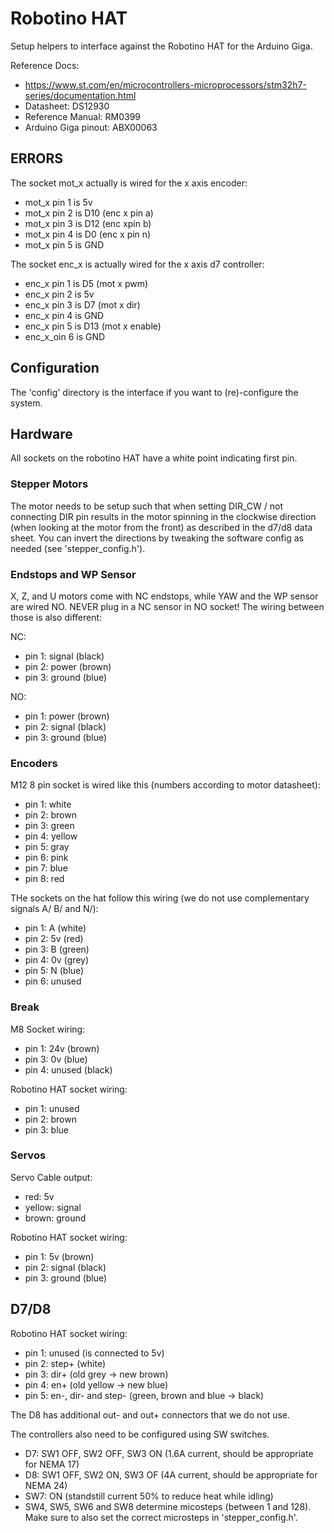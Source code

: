 # Robotino HAT
Setup helpers to interface against the Robotino HAT for the Arduino Giga.

Reference Docs:
- https://www.st.com/en/microcontrollers-microprocessors/stm32h7-series/documentation.html
- Datasheet: DS12930
- Reference Manual: RM0399
- Arduino Giga pinout: ABX00063

## ERRORS
The socket mot_x actually is wired for the x axis encoder:
 - mot_x pin 1 is 5v
 - mot_x pin 2 is D10 (enc x pin a)
 - mot_x pin 3 is D12 (enc xpin b)
 - mot_x pin 4 is D0 (enc x pin n)
 - mot_x pin 5 is GND

The socket enc_x is actually wired for the x axis d7 controller:
 - enc_x pin 1 is D5 (mot x pwm)
 - enc_x pin 2 is 5v
 - enc_x pin 3 is D7 (mot x dir)
 - enc_x pin 4 is GND
 - enc_x pin 5 is D13 (mot x enable)
 - enc_x_oin 6 is GND



## Configuration
The 'config' directory is the interface if you want to (re)-configure the system.

## Hardware
All sockets on the robotino HAT have a white point indicating first pin.
### Stepper Motors
The motor needs to be setup such that when setting DIR_CW / not connecting DIR pin
results in the motor spinning in the clockwise direction
(when looking at the motor from the front) as described in the d7/d8 data sheet.
You can invert the directions by tweaking the software config as needed (see 'stepper_config.h').

### Endstops and WP Sensor
X, Z, and U motors come with NC endstops, while YAW and the WP sensor are wired NO.
NEVER plug in a NC sensor in NO socket!
The wiring between those is also different:

NC:
 - pin 1: signal (black)
 - pin 2: power (brown)
 - pin 3: ground (blue)

NO:
 - pin 1: power (brown)
 - pin 2: signal (black)
 - pin 3: ground (blue)

### Encoders
M12 8 pin socket is wired like this (numbers according to motor datasheet):
- pin 1: white
- pin 2: brown
- pin 3: green
- pin 4: yellow
- pin 5: gray
- pin 6: pink
- pin 7: blue
- pin 8: red

THe sockets on the hat follow this wiring (we do not use complementary signals A/ B/ and N/):
 - pin 1: A (white)
 - pin 2: 5v (red)
 - pin 3: B (green)
 - pin 4: 0v (grey)
 - pin 5: N (blue)
 - pin 6: unused

### Break
M8 Socket wiring:
- pin 1: 24v (brown)
- pin 3: 0v (blue)
- pin 4: unused (black)

Robotino HAT socket wiring:
- pin 1: unused
- pin 2: brown
- pin 3: blue

### Servos
Servo Cable output:
 - red: 5v
 - yellow: signal
 - brown: ground

Robotino HAT socket wiring:
 - pin 1: 5v (brown)
 - pin 2: signal (black)
 - pin 3: ground (blue)

## D7/D8
Robotino HAT socket wiring:
- pin 1: unused (is connected to 5v)
- pin 2: step+ (white)
- pin 3: dir+ (old grey -> new brown)
- pin 4: en+ (old yellow -> new blue)
- pin 5: en-, dir- and step- (green, brown and blue -> black)

The D8 has additional out- and out+ connectors that we do not use.

The controllers also need to be configured using SW switches.

  - D7: SW1 OFF, SW2 OFF, SW3 ON (1.6A current, should be appropriate for NEMA 17)
  - D8: SW1 OFF, SW2 ON, SW3 OF (4A current, should be appropriate for NEMA 24)
  - SW7: ON (standstill current 50% to reduce heat while idling)
  - SW4, SW5, SW6 and SW8 determine micosteps (between 1 and 128). Make sure to also set the correct microsteps in 'stepper_config.h'.
